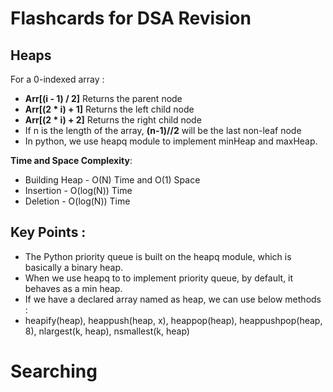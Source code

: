 # Flashcards for DSA Revision 

## Heaps

For a 0-indexed array : 

- **Arr[(i - 1) / 2]**	Returns the parent node
- **Arr[(2 * i) + 1]**	Returns the left child node
- **Arr[(2 * i) + 2]**	Returns the right child node
- If n is the length of the array, **(n-1)//2** will be the last non-leaf node
- In python, we use heapq module to implement minHeap and maxHeap.

**Time and Space Complexity**:
- Building Heap - O(N) Time and O(1) Space
- Insertion - O(log(N)) Time
- Deletion - O(log(N)) Time


## Key Points : 

- The Python priority queue is built on the heapq module, which is basically a binary heap.
- When we use heapq to to implement priority queue, by default, it behaves as a min heap.
- If we have a declared array named as heap, we can use below methods : 
- heapify(heap), heappush(heap, x), heappop(heap), heappushpop(heap, 8), nlargest(k, heap), nsmallest(k, heap)

# Searching 
